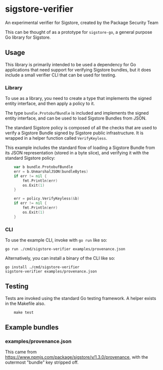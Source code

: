 # sigstore-verifier

An experimental verifier for Sigstore, created by the Package Security Team

This can be thought of as a prototype for `sigstore-go`, a general purpose Go library for Sigstore.

## Usage

This library is primarily intended to be used a dependency for Go applications that need support for verifying Sigstore bundles, but it does include a small verifier CLI that can be used for testing.

### Library

To use as a library, you need to create a type that implements the signed entity interface, and then apply a policy to it.

The type `bundle.ProtobufBundle` is included and implements the signed entity interface, and can be used to load Sigstore Bundles from JSON.

The standard Sigstore policy is composed of all the checks that are used to verify a Sigstore Bundle signed by Sigstore public infrastructure. It is wrapped in a helper function called `VerifyKeyless`.

This example includes the standard flow of loading a Sigstore Bundle from its JSON representation (stored in a byte slice), and verifying it with the standard Sigstore policy:

```go
	var b bundle.ProtobufBundle
	err = b.UnmarshalJSON(bundleBytes)
	if err != nil {
		fmt.Println(err)
		os.Exit(1)
	}

	err = policy.VerifyKeyless(&b)
	if err != nil {
		fmt.Println(err)
		os.Exit(1)
	}
```

### CLI

To use the example CLI, invoke with `go run` like so:

```shell
go run ./cmd/sigstore-verifier examples/provenance.json
```

Alternatively, you can install a binary of the CLI like so:

```shell
go install ./cmd/sigstore-verifier
sigstore-verifier examples/provenance.json
```

## Testing

Tests are invoked using the standard Go testing framework. A helper exists in the Makefile also.

```shell
    make test
```

## Example bundles

### examples/provenance.json

This came from https://www.npmjs.com/package/sigstore/v/1.3.0/provenance, with the outermost "bundle" key stripped off.
